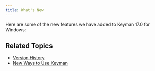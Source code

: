 ```yaml
---
title: What's New
---
```


Here are some of the new features we have added to Keyman 17.0 for Windows:

## Related Topics

-   [Version History](history)
-   [New Ways to Use Keyman](../basic/new-ways-to-use-keyman)
